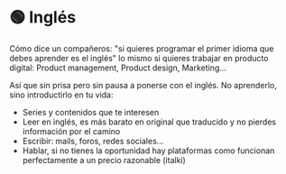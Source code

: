 # 🟢 Inglés

Cómo dice un compañeros: "si quieres programar el primer idioma que debes aprender es el inglés" lo mismo si quieres trabajar en producto digital: Product management, Product design, Marketing…

Así que sin prisa pero sin pausa a ponerse con el inglés. No aprenderlo, sino introductirlo en tu vida:

* Series y contenidos que te interesen
* Leer en inglés, es más barato en original que traducido y no pierdes información por el camino
* Escribir: mails, foros, redes sociales…
* Hablar, si no tienes la oportunidad hay plataformas como funcionan perfectamente a un precio razonable (italki)
